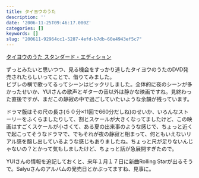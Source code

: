 ```yaml
---
title: タイヨウのうた
description: ''
date: '2006-11-25T09:46:17.000Z'
categories: []
keywords: []
slug: "200611-92964cc1-5287-4efd-b7db-60e4943ef5c7"
---
```

[タイヨウのうた スタンダード・エディション](http://www.amazon.co.jp/exec/obidos/ASIN/B000I8OB3Q/sixapart-vox1-22 "タイヨウのうた スタンダード・エディション")

ずっとみたいと思いつつ、見る機会をすっかり逃したタイヨウのうたのDVD発売されたらしいってことで、借りてみました。  
ビブレの横で歌ってるってシーンはビックリしました。全体的に夜のシーンが多かったせいか、YUIさんの歌声とギターの音以外は静かな映画ですね。見終わった直後ですが、まだこの静寂の中で過ごしていたいような余韻が残っています。

ドラマ版はその尺の長さ(６０分×11回で660分だしね)のせいか、いろんなストーリーをふくらましたりして、割とスケールが大きくなってましたけど、この映画はすごくスケールが小さくて、ある夏の出来事のような感じで、ちょっと近くで起こってそうなドラマで、でもそれが夜の静寂と相まって、何ともいえないリアル感を醸し出しているような感じもありましたね。ちょっと尺が足りないんじゃないの？とかって気もしましたけど、ちょっと話が急展開すぎたので。

YUIさんの情報を追記しておくと、来年１月１７日に新曲Rolling Starが出るそうで。Salyuさんのアルバムの発売日とかぶってますね、見事に。